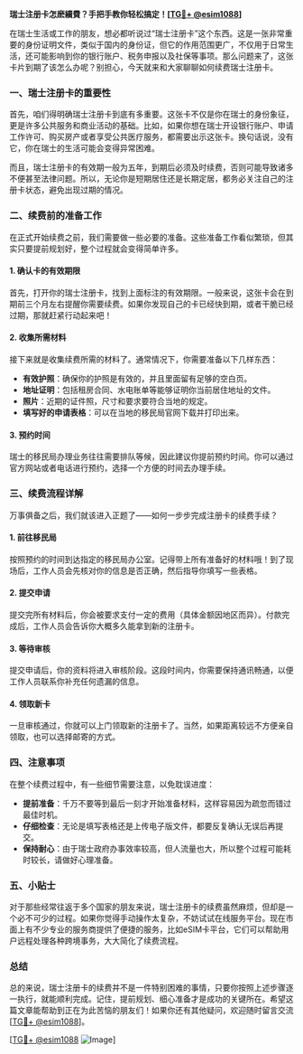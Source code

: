 **瑞士注册卡怎麽續費？手把手教你轻松搞定！[[TG💪+ @esim1088](https://t.me/s/esim1088)]**

在瑞士生活或工作的朋友，想必都听说过“瑞士注册卡”这个东西。这是一张非常重要的身份证明文件，类似于国内的身份证，但它的作用范围更广，不仅用于日常生活，还可能影响到你的银行账户、税务申报以及社保等事项。那么问题来了，这张卡片到期了该怎么办呢？别担心，今天就来和大家聊聊如何续费瑞士注册卡。

### 一、瑞士注册卡的重要性

首先，咱们得明确瑞士注册卡到底有多重要。这张卡不仅是你在瑞士的身份象征，更是许多公共服务和商业活动的基础。比如，如果你想在瑞士开设银行账户、申请工作许可、购买房产或者享受公共医疗服务，都需要出示这张卡。换句话说，没有它，你在瑞士的生活可能会变得异常困难。

而且，瑞士注册卡的有效期一般为五年，到期后必须及时续费，否则可能导致诸多不便甚至法律问题。所以，无论你是短期居住还是长期定居，都务必关注自己的注册卡状态，避免出现过期的情况。

### 二、续费前的准备工作

在正式开始续费之前，我们需要做一些必要的准备。这些准备工作看似繁琐，但其实只要提前规划好，整个过程就会变得简单许多。

#### 1. 确认卡的有效期限

首先，打开你的瑞士注册卡，找到上面标注的有效期限。一般来说，这张卡会在到期前三个月左右提醒你需要续费。如果你发现自己的卡已经快到期，或者干脆已经过期，那就赶紧行动起来吧！

#### 2. 收集所需材料

接下来就是收集续费所需的材料了。通常情况下，你需要准备以下几样东西：

- **有效护照**：确保你的护照是有效的，并且里面留有足够的空白页。
- **地址证明**：包括租房合同、水电账单等能够证明你当前居住地址的文件。
- **照片**：近期的证件照，尺寸和要求要符合当地的规定。
- **填写好的申请表格**：可以在当地的移民局官网下载并打印出来。

#### 3. 预约时间

瑞士的移民局办理业务往往需要排队等候，因此建议你提前预约时间。你可以通过官方网站或者电话进行预约，选择一个方便的时间去办理手续。

### 三、续费流程详解

万事俱备之后，我们就该进入正题了——如何一步步完成注册卡的续费手续？

#### 1. 前往移民局

按照预约的时间到达指定的移民局办公室。记得带上所有准备好的材料哦！到了现场后，工作人员会先核对你的信息是否正确，然后指导你填写一些表格。

#### 2. 提交申请

提交完所有材料后，你会被要求支付一定的费用（具体金额因地区而异）。付款完成后，工作人员会告诉你大概多久能拿到新的注册卡。

#### 3. 等待审核

提交申请后，你的资料将进入审核阶段。这段时间内，你需要保持通讯畅通，以便工作人员联系你补充任何遗漏的信息。

#### 4. 领取新卡

一旦审核通过，你就可以上门领取新的注册卡了。当然，如果距离较远不方便亲自领取，也可以选择邮寄的方式。

### 四、注意事项

在整个续费过程中，有一些细节需要注意，以免耽误进度：

- **提前准备**：千万不要等到最后一刻才开始准备材料，这样容易因为疏忽而错过最佳时机。
- **仔细检查**：无论是填写表格还是上传电子版文件，都要反复确认无误后再提交。
- **保持耐心**：由于瑞士政府办事效率较高，但人流量也大，所以整个过程可能耗时较长，请做好心理准备。

### 五、小贴士

对于那些经常往返于多个国家的朋友来说，瑞士注册卡的续费虽然麻烦，但却是一个必不可少的过程。如果你觉得手动操作太复杂，不妨试试在线服务平台。现在市面上有不少专业的服务商提供了便捷的服务，比如eSIM卡平台，它们可以帮助用户远程处理各种跨境事务，大大简化了续费流程。

### 总结

总的来说，瑞士注册卡的续费并不是一件特别困难的事情，只要你按照上述步骤逐一执行，就能顺利完成。记住，提前规划、细心准备才是成功的关键所在。希望这篇文章能帮助到正在为此苦恼的朋友们！如果你还有其他疑问，欢迎随时留言交流[[TG💪+ @esim1088](https://t.me/s/esim1088)]。

[[TG💪+ @esim1088](https://t.me/s/esim1088) ![Image](https://i.postimg.cc/4NQfJmqS/Snipaste-2025-05-13-00-14-12.png)]